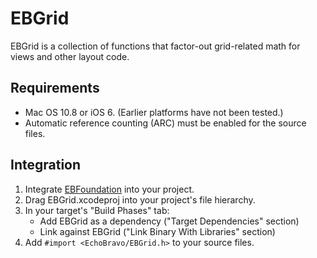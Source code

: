 # EBGrid

EBGrid is a collection of functions that factor-out grid-related math for views and other layout code.

## Requirements

- Mac OS 10.8 or iOS 6. (Earlier platforms have not been tested.)
- Automatic reference counting (ARC) must be enabled for the source files.

## Integration

1. Integrate [EBFoundation](https://github.com/davekeck/EBFoundation) into your project.
2. Drag EBGrid.xcodeproj into your project's file hierarchy.
3. In your target's "Build Phases" tab:
    * Add EBGrid as a dependency ("Target Dependencies" section)
    * Link against EBGrid ("Link Binary With Libraries" section)
4. Add `#import <EchoBravo/EBGrid.h>` to your source files.